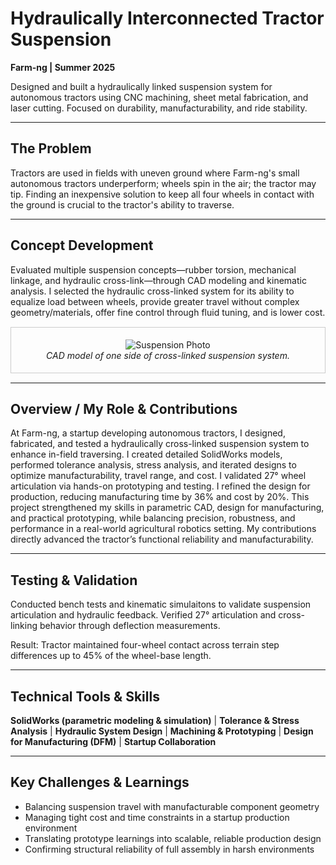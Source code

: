 # Hydraulically Interconnected Tractor Suspension

**Farm-ng | Summer 2025**

Designed and built a hydraulically linked suspension system for autonomous tractors using CNC machining, sheet metal fabrication, and laser cutting. Focused on durability, manufacturability, and ride stability.

---

## The Problem
Tractors are used in fields with uneven ground where Farm-ng's small autonomous tractors underperform; wheels spin in the air; the tractor may tip. Finding an inexpensive solution to keep all four wheels in contact with the ground is crucial to the tractor's ability to traverse.

---

## Concept Development
Evaluated multiple suspension concepts—rubber torsion, mechanical linkage, and hydraulic cross-link—through CAD modeling and kinematic analysis. I selected the hydraulic cross-linked system for its ability to equalize load between wheels, provide greater travel without complex geometry/materials, offer fine control through fluid tuning, and is lower cost.

<div style="text-align:center; border:1px solid #ccc; padding:5px; margin:15px 0;">

![Suspension Photo](/mirachew-website/images/suspension_assembly.PNG)
<br><em>CAD model of one side of cross-linked suspension system.</em>
</div>

---

## Overview / My Role & Contributions
At Farm-ng, a startup developing autonomous tractors, I designed, fabricated, and tested a hydraulically cross-linked suspension system to enhance in-field traversing. I created detailed SolidWorks models, performed tolerance analysis, stress analysis, and iterated designs to optimize manufacturability, travel range, and cost. I validated 27° wheel articulation via hands-on prototyping and testing. I refined the design for production,  reducing manufacturing time by 36% and cost by 20%. This project strengthened my skills in parametric CAD, design for manufacturing, and practical prototyping, while balancing precision, robustness, and performance in a real-world agricultural robotics setting. My contributions directly advanced the tractor’s functional reliability and manufacturability.

---

## Testing & Validation
Conducted bench tests and kinematic simulaitons to validate suspension articulation and hydraulic feedback. Verified 27° articulation and cross-linking behavior through deflection measurements.

Result: Tractor maintained four-wheel contact across terrain step differences up to 45% of the wheel-base length.

---

## Technical Tools & Skills
**SolidWorks (parametric modeling & simulation)** | **Tolerance & Stress Analysis** | **Hydraulic System Design** | **Machining & Prototyping** | **Design for Manufacturing (DFM)** | **Startup Collaboration**



---

## Key Challenges & Learnings

- Balancing suspension travel with manufacturable component geometry
- Managing tight cost and time constraints in a startup production environment
- Translating prototype learnings into scalable, reliable production design
- Confirming structural reliability of full assembly in harsh environments






